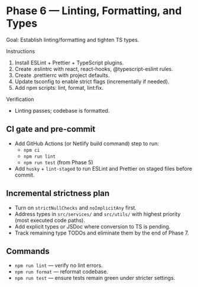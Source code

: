 # Phase 6 — Linting, Formatting, and Types

Goal: Establish linting/formatting and tighten TS types.

Instructions
1) Install ESLint + Prettier + TypeScript plugins.
2) Create .eslintrc with react, react-hooks, @typescript-eslint rules.
3) Create .prettierrc with project defaults.
4) Update tsconfig to enable strict flags (incrementally if needed).
5) Add npm scripts: lint, format, lint:fix.

Verification
- Linting passes; codebase is formatted.

## CI gate and pre-commit
- Add GitHub Actions (or Netlify build command) step to run:
  - `npm ci`
  - `npm run lint`
  - `npm run test` (from Phase 5)
- Add `husky` + `lint-staged` to run ESLint and Prettier on staged files before commit.

## Incremental strictness plan
- Turn on `strictNullChecks` and `noImplicitAny` first.
- Address types in `src/services/` and `src/utils/` with highest priority (most executed code paths).
- Add explicit types or JSDoc where conversion to TS is pending.
- Track remaining type TODOs and eliminate them by the end of Phase 7.

## Commands
- `npm run lint` — verify no lint errors.
- `npm run format` — reformat codebase.
- `npm run test` — ensure tests remain green under stricter settings.
